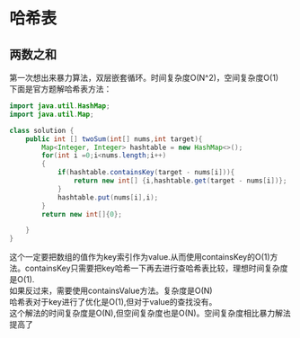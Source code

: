 # 哈希表
## 两数之和
第一次想出来暴力算法，双层嵌套循环。时间复杂度O(N^2)，空间复杂度O(1) <br>
下面是官方题解哈希表方法：

```java
import java.util.HashMap;
import java.util.Map;

class solution {
    public int [] twoSum(int[] nums,int target){
        Map<Integer, Integer> hashtable = new HashMap<>();
        for(int i =0;i<nums.length;i++)
        {
            if(hashtable.containsKey(target - nums[i])){
                return new int[] {i,hashtable.get(target - nums[i])};
            }
            hashtable.put(nums[i],i);
        }
        return new int[]{0};

    }
}
```
这个一定要把数组的值作为key索引作为value.从而使用containsKey的O(1)方法。containsKey只需要把key哈希一下再去进行查哈希表比较，理想时间复杂度是O(1).<br>
如果反过来，需要使用containsValue方法。复杂度是O(N)<br>
哈希表对于key进行了优化是O(1),但对于value的查找没有。<br>
这个解法的时间复杂度是O(N),但空间复杂度也是O(N)。空间复杂度相比暴力解法提高了